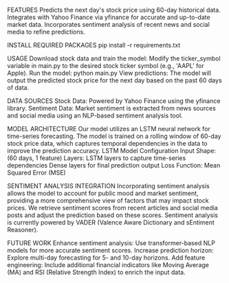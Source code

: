 FEATURES
Predicts the next day's stock price using 60-day historical data.
Integrates with Yahoo Finance via yfinance for accurate and up-to-date market data.
Incorporates sentiment analysis of recent news and social media to refine predictions.

INSTALL REQUIRED PACKAGES
pip install -r requirements.txt

USAGE
Download stock data and train the model: Modify the ticker_symbol variable in main.py to the desired stock ticker symbol (e.g., 'AAPL' for Apple).
Run the model:
python main.py
View predictions: The model will output the predicted stock price for the next day based on the past 60 days of data.

DATA SOURCES
Stock Data: Powered by Yahoo Finance using the yfinance library.
Sentiment Data: Market sentiment is extracted from news sources and social media using an NLP-based sentiment analysis tool.

MODEL ARCHITECTURE
Our model utilizes an LSTM neural network for time-series forecasting. The model is trained on a rolling window of 60-day stock price data, which captures temporal dependencies in the data to improve the prediction accuracy.
LSTM Model Configuration
Input Shape: (60 days, 1 feature)
Layers:
LSTM layers to capture time-series dependencies
Dense layers for final prediction output
Loss Function: Mean Squared Error (MSE)

SENTIMENT ANALYSIS INTEGRATION
Incorporating sentiment analysis allows the model to account for public mood and market sentiment, providing a more comprehensive view of factors that may impact stock prices. We retrieve sentiment scores from recent articles and social media posts and adjust the prediction based on these scores. Sentiment analysis is currently powered by VADER (Valence Aware Dictionary and sEntiment Reasoner).

FUTURE WORK
Enhance sentiment analysis: Use transformer-based NLP models for more accurate sentiment scores.
Increase prediction horizon: Explore multi-day forecasting for 5- and 10-day horizons.
Add feature engineering: Include additional financial indicators like Moving Average (MA) and RSI (Relative Strength Index) to enrich the input data.
